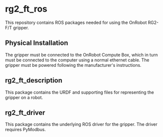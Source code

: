 rg2_ft_ros
============

This repository contains ROS packages needed for using the OnRobot RG2-F/T gripper.


Physical Installation
-----------------------

The gripper must be connected to the OnRobot Compute Box, which in turn must be connected to the computer
using a normal ethernet cable.  The gripper must be powered following the manufacturer's instructions.


rg2_ft_description
--------------------

This package contains the URDF and supporting files for representing the gripper on a robot.


rg2_ft_driver
--------------

This package contains the underlying ROS driver for the gripper.  The driver requires PyModbus.
